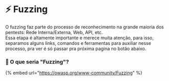 # ⚡ Fuzzing

O fuzzing faz parte do processo de reconhecimento na grande maioria dos pentests: Rede Interna/Externa, Web, API, etc. \
Essa etapa é altamente importante e merece muita atenção, para isso, separamos alguns links, comandos e ferramentas para auxiliar nesse processo, pra ver é só passar pra próxima pagina no botão abaixo.

### :busstop: O que seria "Fuzzing"?

{% embed url="https://owasp.org/www-community/Fuzzing" %}
